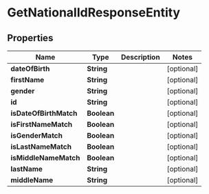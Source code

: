 

# GetNationalIdResponseEntity


## Properties

| Name | Type | Description | Notes |
|------------ | ------------- | ------------- | -------------|
|**dateOfBirth** | **String** |  |  [optional] |
|**firstName** | **String** |  |  [optional] |
|**gender** | **String** |  |  [optional] |
|**id** | **String** |  |  [optional] |
|**isDateOfBirthMatch** | **Boolean** |  |  [optional] |
|**isFirstNameMatch** | **Boolean** |  |  [optional] |
|**isGenderMatch** | **Boolean** |  |  [optional] |
|**isLastNameMatch** | **Boolean** |  |  [optional] |
|**isMiddleNameMatch** | **Boolean** |  |  [optional] |
|**lastName** | **String** |  |  [optional] |
|**middleName** | **String** |  |  [optional] |



